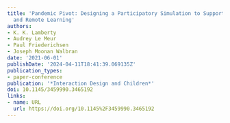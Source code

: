 ```yaml
---
title: 'Pandemic Pivot: Designing a Participatory Simulation to Support Social Distancing
  and Remote Learning'
authors:
- K. K. Lamberty
- Audrey Le Meur
- Paul Friederichsen
- Joseph Moonan Walbran
date: '2021-06-01'
publishDate: '2024-04-11T18:41:39.069135Z'
publication_types:
- paper-conference
publication: '*Interaction Design and Children*'
doi: 10.1145/3459990.3465192
links:
- name: URL
  url: https://doi.org/10.1145%2F3459990.3465192
---
```

